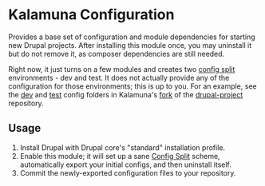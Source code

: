 # Kalamuna Configuration
Provides a base set of configuration and module dependencies for starting new Drupal projects. After installing this module once, you may uninstall it but do not remove it, as composer dependencies are still needed.

Right now, it just turns on a few modules and creates two [config split](https://www.drupal.org/project/config_split) environments - dev and test. It does not actually provide any of the configuration for those environments; this is up to you. For an example, see the [dev](https://github.com/kalamuna/drupal-project/tree/8.x-kala/config/dev) and [test](https://github.com/kalamuna/drupal-project/tree/8.x-kala/config/test]) config folders in Kalamuna's [fork](https://github.com/kalamuna/drupal-project) of the [drupal-project](https://github.com/drupal-composer/drupal-project/) repository.

## Usage
1. Install Drupal with Drupal core's "standard" installation profile.
1. Enable this module; it will set up a sane [Config Split](https://www.drupal.org/project/config_split) scheme, automatically export your initial configs, and then uninstall itself.
1. Commit the newly-exported configuration files to your repository.
